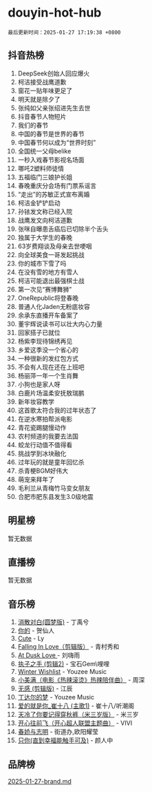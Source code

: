 # douyin-hot-hub

`最后更新时间：2025-01-27 17:19:38 +0800`

## 抖音热榜

1. DeepSeek创始人回应爆火
1. 柯洁接受战鹰道歉
1. 窗花一贴年味更足了
1. 明天就是除夕了
1. 张纯如父亲张绍进先生去世
1. 抖音春节人物短片
1. 我们的春节
1. 中国的春节是世界的春节
1. 中国春节何以成为“世界时刻”
1. 全国统一父母belike
1. 一秒入戏春节影视名场面
1. 哪吒2塑料师徒情
1. 五福临门三娘护长姐
1. 春晚重庆分会场有门票系谣言
1. “走出”的苏敏正式宣布离婚
1. 柯洁金铲铲启动
1. 孙铱发文称已经入院
1. 战鹰发文向柯洁道歉
1. 张咪自曝患舌癌后已切除半个舌头
1. 独属于大学生的春晚
1. 63岁费翔谈及母亲去世哽咽
1. 向全球美食一哥发起挑战
1. 你的城市下雪了吗
1. 在没有雪的地方有雪人
1. 柯洁可能退出最强棋士战
1. 第一次见“赛博舞狮”
1. OneRepublic将登春晚
1. 普通人化Jaden无粉底妆容
1. 余承东直播开车备案了
1. 董宇辉说读书可以壮大内心力量
1. 回家搭子已就位
1. 杨紫李现待锦绣再见
1. 乡爱这季没一个省心的
1. 一种很新的发红包方式
1. 不会有人现在还在上班吧
1. 杨丽萍一年一个生肖舞
1. 小狗也是家人呀
1. 白鹿片场温柔安抚敖瑞鹏
1. 新年妆容教学
1. 这首歌太符合我的过年状态了
1. 在逆水寒拍帮派电影
1. 青花瓷踢腿慢动作
1. 农村频道的我要去法国
1. 蛟龙行动值不值得看
1. 挑战学到冰块融化
1. 过年玩的就是童年回忆杀
1. 杀青梗BGM好伟大
1. 萌宠来拜年了
1. 毛利兰从青梅竹马变女朋友
1. 合肥市肥东县发生3.0级地震

## 明星榜

暂无数据

## 直播榜

暂无数据

## 音乐榜

1. [消散对白(圆梦版)](https://sf3-cdn-tos.douyinstatic.com/obj/tos-cn-ve-2774/og4jB5I5IizzoZVAAAzWgBMAsMDWoArfwBOiFs) - 丁禹兮
1. [你的](https://sf5-hl-cdn-tos.douyinstatic.com/obj/tos-cn-ve-2774/oYuIeKf42jB7sEV6B2upMdpYAgfrQWj0FeRegh) - 贺仙人
1. [Cute](https://sf5-hl-cdn-tos.douyinstatic.com/obj/tos-cn-ve-2774/o4IbIzHWKAAB4wsS5qMBRiiAlEBGTpQRNfFvuo) - Ly
1. [Falling In Love（剪辑版）](https://sf5-hl-cdn-tos.douyinstatic.com/obj/tos-cn-ve-2774/o8ajpA8zzgBPahbBIO8AcKGBLJezFCRd1wfP9f) - 青村秀和
1. [ At Dusk  Love ](https://sf5-hl-cdn-tos.douyinstatic.com/obj/tos-cn-ve-2774/o8CrpCf5CaYgI4ZrtQgMQAFEfuGqNnRSDQAPBc) - 刘嗨雨
1. [执子之手 (剪辑2)](https://sf5-hl-cdn-tos.douyinstatic.com/obj/tos-cn-ve-2774/oUoZLQjCc31XzqsBnBQUNgeKtYPBcgbFDwtfcu) - 宝石Gem\哩哩
1. [Winter Wishlist](https://sf5-hl-cdn-tos.douyinstatic.com/obj/tos-cn-ve-2774/oIIgUOeamCFCVAzxN6MFRLIBlLGpUqQxeeHrLE) - Youzee Music
1. [小美满（电影《热辣滚烫》热辣陪伴曲）](https://sf5-hl-cdn-tos.douyinstatic.com/obj/tos-cn-ve-2774/o0GAn2lSgfZIDUgtevCGDQYnFg4CwnrBaxbTZL) - 周深
1. [无感 (剪辑版)](https://sf3-cdn-tos.douyinstatic.com/obj/tos-cn-ve-2774/o0eIsUzJBDlQaQFC5OFlgbMEZC1TFYBftOBn6p) - 江辰
1. [丁达尔的梦](https://sf5-hl-cdn-tos.douyinstatic.com/obj/tos-cn-ve-2774/oMU3WirUZBVQkAC9ccG5P2IQirziZM2RTInUY) - Youzee Music
1. [爱的就是你_崔十八 (主歌1)](https://sf6-cdn-tos.douyinstatic.com/obj/tos-cn-ve-2774/oI5BO5DhFZ6UTcNCnZaOCBLtZ7WIMQGfgnXf5E) - 崔十八/听潮阁
1. [天冷了你要记得穿秋裤（米三岁版）](https://sf5-hl-cdn-tos.douyinstatic.com/obj/tos-cn-ve-2774/oQlIwVIDWiZ6BQilAorS7MA0AgCkQDvcZAdm1) - 米三岁
1. [开心往前飞（开心超人联盟主题曲）](https://sf3-cdn-tos.douyinstatic.com/obj/tos-cn-ve-2774/9d8fb7c82cf1421fb93a9fe925275e0a) - VIVI
1. [春娇与志明](https://sf5-hl-cdn-tos.douyinstatic.com/obj/tos-cn-ve-2774/e530d8fceb7044b39707d7f9ff54add1) - 街道办,欧阳耀莹
1. [只你(直到幸福能触手可及)](https://sf5-hl-cdn-tos.douyinstatic.com/obj/tos-cn-ve-2774/o0lBkRDzFTeaVSUz3ZZSCBVtZ5DIMQGfgmEAuE) - 颜人中

## 品牌榜

[2025-01-27-brand.md](2025-01-27-brand.md)
